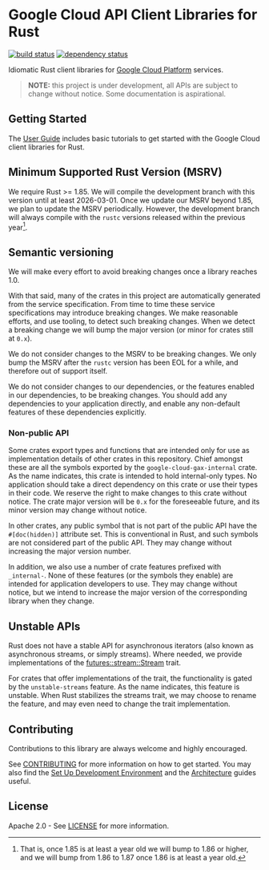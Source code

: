 # Google Cloud API Client Libraries for Rust

[![build status](https://github.com/googleapis/google-cloud-rust/actions/workflows/sdk.yaml/badge.svg)](https://github.com/googleapis/google-cloud-rust/actions/workflows/sdk.yaml)
[![dependency status](https://deps.rs/repo/github/googleapis/google-cloud-rust/status.svg)](https://deps.rs/repo/github/googleapis/google-cloud-rust)

Idiomatic Rust client libraries for
[Google Cloud Platform](https://cloud.google.com/) services.

> **NOTE:** this project is under development, all APIs are subject to change
> without notice. Some documentation is aspirational.

## Getting Started

The [User Guide] includes basic tutorials to get started with the Google Cloud
client libraries for Rust.

## Minimum Supported Rust Version (MSRV)

We require Rust >= 1.85. We will compile the development branch with this
version until at least 2026-03-01. Once we update our MSRV beyond 1.85, we plan
to update the MSRV periodically. However, the development branch will always
compile with the `rustc` versions released within the previous year[^1].

## Semantic versioning

We will make every effort to avoid breaking changes once a library reaches 1.0.

With that said, many of the crates in this project are automatically generated
from the service specification. From time to time these service specifications
may introduce breaking changes. We make reasonable efforts, and use tooling, to
detect such breaking changes. When we detect a breaking change we will bump the
major version (or minor for crates still at `0.x`).

We do not consider changes to the MSRV to be breaking changes. We only bump the
MSRV after the `rustc` version has been EOL for a while, and therefore out of
support itself.

We do not consider changes to our dependencies, or the features enabled in our
dependencies, to be breaking changes. You should add any dependencies to your
application directly, and enable any non-default features of these dependencies
explicitly.

### Non-public API

Some crates export types and functions that are intended only for use as
implementation details of other crates in this repository. Chief amongst these
are all the symbols exported by the `google-cloud-gax-internal` crate. As the
name indicates, this crate is intended to hold internal-only types. No
application should take a direct dependency on this crate or use their types in
their code. We reserve the right to make changes to this crate without notice.
The crate major version will be `0.x` for the foreseeable future, and its minor
version may change without notice.

In other crates, any public symbol that is not part of the public API have the
`#[doc(hidden)]` attribute set. This is conventional in Rust, and such symbols
are not considered part of the public API. They may change without increasing
the major version number.

In addition, we also use a number of crate features prefixed with `_internal-`.
None of these features (or the symbols they enable) are intended for application
developers to use. They may change without notice, but we intend to increase the
major version of the corresponding library when they change.

## Unstable APIs

Rust does not have a stable API for asynchronous iterators (also known as
asynchronous streams, or simply streams). Where needed, we provide
implementations of the [futures::stream::Stream] trait.

For crates that offer implementations of the trait, the functionality is gated
by the `unstable-streams` feature. As the name indicates, this feature is
unstable. When Rust stabilizes the streams trait, we may choose to rename the
feature, and may even need to change the trait implementation.

## Contributing

Contributions to this library are always welcome and highly encouraged.

See [CONTRIBUTING] for more information on how to get started. You may also find
the [Set Up Development Environment] and the [Architecture] guides useful.

## License

Apache 2.0 - See [LICENSE] for more information.

[^1]: That is, once 1.85 is at least a year old we will bump to 1.86 or higher,
    and we will bump from 1.86 to 1.87 once 1.86 is at least a year old.

[architecture]: ARCHITECTURE.md
[contributing]: CONTRIBUTING.md
[futures::stream::stream]: https://docs.rs/futures/latest/futures/stream/trait.Stream.html
[license]: LICENSE
[set up development environment]: doc/contributor/howto-guide-set-up-development-environment.md
[user guide]: https://googleapis.github.io/google-cloud-rust
